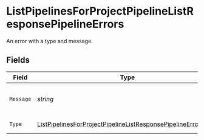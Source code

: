 # ListPipelinesForProjectPipelineListResponsePipelineErrors

An error with a type and message.


## Fields

| Field                                                                                                                                                     | Type                                                                                                                                                      | Required                                                                                                                                                  | Description                                                                                                                                               |
| --------------------------------------------------------------------------------------------------------------------------------------------------------- | --------------------------------------------------------------------------------------------------------------------------------------------------------- | --------------------------------------------------------------------------------------------------------------------------------------------------------- | --------------------------------------------------------------------------------------------------------------------------------------------------------- |
| `Message`                                                                                                                                                 | *string*                                                                                                                                                  | :heavy_check_mark:                                                                                                                                        | A human-readable error message.                                                                                                                           |
| `Type`                                                                                                                                                    | [ListPipelinesForProjectPipelineListResponsePipelineErrorsType](../../models/operations/listpipelinesforprojectpipelinelistresponsepipelineerrorstype.md) | :heavy_check_mark:                                                                                                                                        | The type of error.                                                                                                                                        |